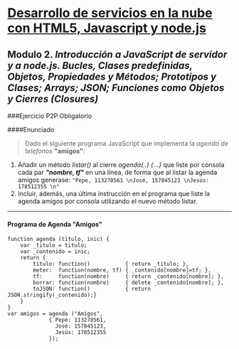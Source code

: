 # [Desarrollo de servicios en la nube con HTML5, Javascript y node.js](https://www.miriadax.net/web/javascript-node-js/inicio)

## Modulo 2. _Introducción a JavaScript de servidor y a node.js. Bucles, Clases predefinidas, Objetos, Propiedades y Métodos; Prototipos y Clases; Arrays; JSON; Funciones como Objetos y Cierres (Closures)_


###Ejercicio P2P Obligatorio

####Enunciado

> Dado el siguiente programa JavaScript que implementa la _agenda de telefonos_ **"amigos"**:
>
1. Añadir un método *listar()* al cierre *agenda(..) {...}* que liste por consola cada par _**"nombre, tf"**_ en una línea, de forma que al listar la agenda amigos generase:
`"Pepe, 113278561 \nJosé, 157845123 \nJesús: 178512355 \n" `
2. Incluir, además, una última instrucción en el programa que liste la agenda amigos por consola utilizando el nuevo método listar.
_ _ _

#### Programa de Agenda "Amigos"

	function agenda (titulo, inic) {
        var _titulo = titulo;
        var _contenido = inic;
	    return {
	    	titulo: function()           { return _titulo; },
	    	meter:  function(nombre, tf) { _contenido[nombre]=tf; },
	    	tf:     function(nombre)     { return _contenido[nombre]; },
	    	borrar: function(nombre)     { delete _contenido[nombre]; },
	    	toJSON: function()           { return JSON.stringify(_contenido);}
	  	}
	}
	var amigos = agenda ("Amigos",
	             { Pepe: 113278561,
	               José: 157845123,
	               Jesús: 178512355
	             });
